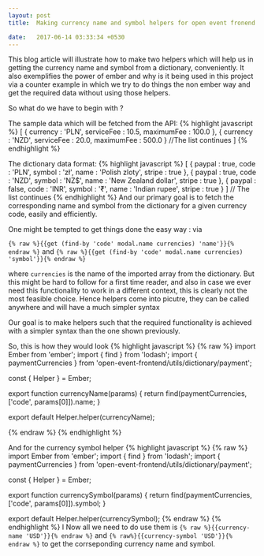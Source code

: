```yaml
---
layout: post
title:  Making currency name and symbol helpers for open event fronend

date:   2017-06-14 03:33:34 +0530
---
```


This blog article will illustrate how to make two helpers which will help us in getting the currency name and symbol from a dictionary, conveniently. It also exemplifies the power of ember and why is it being used in this project via a counter example in which we try to do things the non ember way and get the required data without using those helpers.

So what do we have to begin with ?

The sample data which will be fetched from the API:
{% highlight javascript %}
[
      {
        currency   : 'PLN',
        serviceFee : 10.5,
        maximumFee : 100.0
      },
      {
        currency   : 'NZD',
        serviceFee : 20.0,
        maximumFee : 500.0
      }
      //The list continues
]
{% endhighlight %}

The dictionary data format: 
{% highlight javascript %}
[
  {
    paypal : true,
    code   : 'PLN',
    symbol : 'zł',
    name   : 'Polish zloty',
    stripe : true
  },
  {
    paypal : true,
    code   : 'NZD',
    symbol : 'NZ$',
    name   : 'New Zealand dollar',
    stripe : true
  },
  {
    paypal : false,
    code   : 'INR',
    symbol : '₹',
    name   : 'Indian rupee',
    stripe : true
  }
]
// The list continues
{% endhighlight %}
And our primary goal is to fetch the corresponding name and symbol from the dictionary for a given currency code, easily and efficiently.

One might be tempted to get things done the easy way : 
via 

`{% raw %}{{get (find-by 'code' modal.name currencies) 'name'}}{% endraw %}`
and 
`{% raw %}{{get (find-by 'code' modal.name currencies) 'symbol'}}{% endraw %}`

where `currencies` is the name of the imported array from the dictionary.
But this might be hard to follow for a first time reader, and also in case we ever need this functionality to work in a different context, this is clearly not the most feasible choice.
Hence helpers come into picutre, they can be called anywhere and will have a much simpler syntax 

Our goal is to make helpers such that the required functionality is achieved with a simpler syntax than the one shown previously.


So, this is how they would look 
{% highlight javascript %}
{% raw %}
import Ember from 'ember';
import { find } from 'lodash';
import { paymentCurrencies } from 'open-event-frontend/utils/dictionary/payment';

const { Helper } = Ember;

export function currencyName(params) {
  return find(paymentCurrencies, ['code', params[0]]).name;
}

export default Helper.helper(currencyName);

{% endraw %}
{% endhighlight %}
 
And for the currency symbol helper 
{% highlight javascript %}
{% raw %}
import Ember from 'ember';
import { find } from 'lodash';
import { paymentCurrencies } from 'open-event-frontend/utils/dictionary/payment';

const { Helper } = Ember;

export function currencySymbol(params) {
  return find(paymentCurrencies, ['code', params[0]]).symbol;
}

export default Helper.helper(currencySymbol);
{% endraw %}
{% endhighlight %}
I
Now all we need to do use them is `{% raw %}{{currency-name 'USD'}}{% endraw %}`
and `{% raw%}{{currency-symbol 'USD'}}{% endraw %}`
to get the corrseponding currency name and symbol.